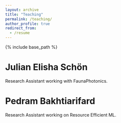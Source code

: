 ```yaml
---
layout: archive
title: "Teaching"
permalink: /teaching/
author_profile: true
redirect_from:
  - /resume
---
```


{% include base_path %}

Julian Elisha Schön
======
Research Assistant working with FaunaPhotonics.


Pedram Bakhtiarifard
======
Research Assistant working on Resource Efficient ML.
